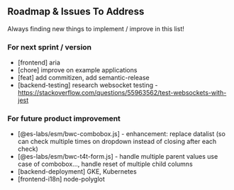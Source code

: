 ## Roadmap & Issues To Address

Always finding new things to implement / improve in this list!

### For next sprint / version
- [frontend] aria
- [chore] improve on example applications
- [feat] add commitizen, add semantic-release
- [backend-testing] research websocket testing - https://stackoverflow.com/questions/55963562/test-websockets-with-jest

### For future product improvement
- [@es-labs/esm/bwc-combobox.js] - enhancement: replace datalist (so can check multiple times on dropdown instead of closing after each check)
- [@es-labs/esm/bwc-t4t-form.js] - handle multiple parent values use case of combobox..., handle reset of multiple child columns
- [backend-deployment] GKE, Kubernetes
- [frontend-i18n] node-polyglot

